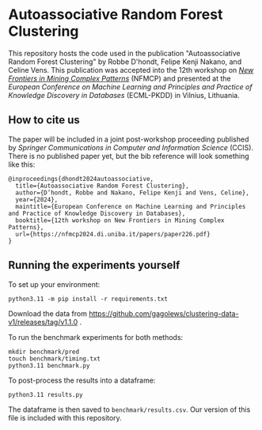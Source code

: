 # Autoassociative Random Forest Clustering
This repository hosts the code used in the publication "Autoassociative Random Forest Clustering" by Robbe D'hondt, Felipe Kenji Nakano, and Celine Vens. 
This publication was accepted into the 12th workshop on _[New Frontiers in Mining Complex Patterns](https://nfmcp2024.di.uniba.it/)_ (NFMCP) and presented at the _European Conference on Machine Learning and Principles and Practice of Knowledge Discovery in Databases_ (ECML-PKDD) in Vilnius, Lithuania.

## How to cite us
The paper will be included in a joint post-workshop proceeding published by _Springer Communications in Computer and Information Science_ (CCIS).
There is no published paper yet, but the bib reference will look something like this:
```
@inproceedings{dhondt2024autoassociative,
  title={Autoassociative Random Forest Clustering},
  author={D’hondt, Robbe and Nakano, Felipe Kenji and Vens, Celine},
  year={2024},
  maintitle={European Conference on Machine Learning and Principles and Practice of Knowledge Discovery in Databases},
  booktitle={12th workshop on New Frontiers in Mining Complex Patterns},
  url={https://nfmcp2024.di.uniba.it/papers/paper226.pdf}
}
```

## Running the experiments yourself
To set up your environment:
```
python3.11 -m pip install -r requirements.txt
```

Download the data from https://github.com/gagolews/clustering-data-v1/releases/tag/v1.1.0 .

To run the benchmark experiments for both methods:
```
mkdir benchmark/pred
touch benchmark/timing.txt
python3.11 benchmark.py
```

To post-process the results into a dataframe:
```
python3.11 results.py
```
The dataframe is then saved to `benchmark/results.csv`. 
Our version of this file is included with this repository.
